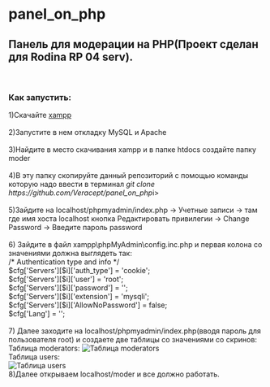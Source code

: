 # panel_on_php

<h2>Панель для модерации на PHP(Проект сделан для Rodina RP 04 serv).</h2>
<br>
<h3>Как запустить:</h3>
1)Скачайте <a href="https://sourceforge.net/projects/xampp/" target="_blank">xampp</a><br>
<br>
2)Запустите в нем откладку MySQL и Apache<br>
<br>
3)Найдите в место скачивания xampp и в папке htdocs создайте папку moder<br>
<br>
4)В эту папку скопируйте данный репозиторий с помощью команды которую надо ввести в терминал <i>git clone https://github.com/Veracept/panel_on_php</i>i><br>
<br>
5)Зайдите на localhost/phpmyadmin/index.php -> Учетные записи -> там где имя хоста localhost кнопка Редактировать привилегии -> Change Password -> Введите пароль password<br>
<br>
6) Зайдите в файл xampp\phpMyAdmin\config.inc.php и первая колона со значениями должна выглядеть так:<br>
/* Authentication type and info */<br>
$cfg['Servers'][$i]['auth_type'] = 'cookie';<br>
$cfg['Servers'][$i]['user'] = 'root';<br>
$cfg['Servers'][$i]['password'] = '';<br>
$cfg['Servers'][$i]['extension'] = 'mysqli';<br>
$cfg['Servers'][$i]['AllowNoPassword'] = false;<br>
$cfg['Lang'] = '';<br>
<br>
7) Далее заходите на localhost/phpmyadmin/index.php(вводя пароль для пользователя root) и создаете две таблицы со значениями со скринов:<br>
Таблица moderators:
<img src="https://media.discordapp.net/attachments/949257404464390154/1219016400711192687/Screenshot_8.png?ex=6609c47e&is=65f74f7e&hm=5e1023e7609de38d52c868bfcc767b412f189a5d4f0e238fcead08824e383138&=&format=webp&quality=lossless&width=1440&height=633" alt="Таблица moderators"><br>
Таблица users:<br>
<img src="https://media.discordapp.net/attachments/949257404464390154/1219016400337768458/Screenshot_9.png?ex=6609c47e&is=65f74f7e&hm=9e95c6ee29c0469c53569c923ec005694bc9b66bad0b8736ce4dfe8d7267da8d&=&format=webp&quality=lossless&width=1440&height=261" alt="Таблица users"><br>
8)Далее открываем localhost/moder и все должно работать.

